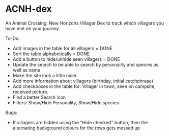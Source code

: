 # ACNH-dex
An Animal Crossing: New Horizons Villager Dex to track which villagers you have met on your journey.


To-Do:
- Add images in the table for all villagers = DONE
- Sort the table alphabetically = DONE
- Add a button to hide/unhide seen villagers = DONE
- Update the search to be able to search by personality and species as well as name
- Make the site look a little nicer
- Add more information about villagers (birthday, initial catchphrase)
- Add checkboxes in the table for: Villager in town, seen on campsite, received picture.
- Find a better Search icon
- Filters: Show/Hide Personality, Show/Hide species

Bugs:
- If villagers are hidden using the "Hide checked" button, then the alternating background colours for the rows gets messed up
